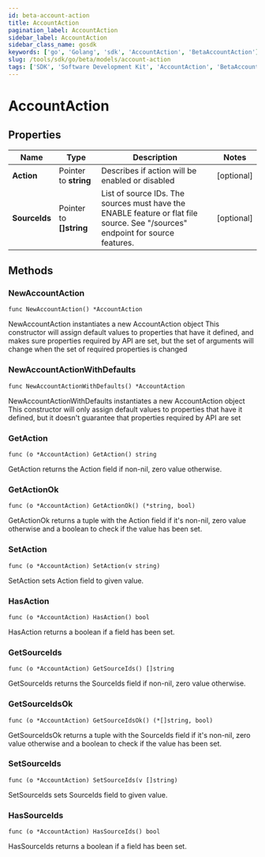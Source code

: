 ```yaml
---
id: beta-account-action
title: AccountAction
pagination_label: AccountAction
sidebar_label: AccountAction
sidebar_class_name: gosdk
keywords: ['go', 'Golang', 'sdk', 'AccountAction', 'BetaAccountAction']
slug: /tools/sdk/go/beta/models/account-action
tags: ['SDK', 'Software Development Kit', 'AccountAction', 'BetaAccountAction']
---
```


# AccountAction

## Properties

| Name | Type | Description | Notes |
| --- | --- | --- | --- |
| **Action** | Pointer to **string** | Describes if action will be enabled or disabled | [optional] |
| **SourceIds** | Pointer to **[]string** | List of source IDs. The sources must have the ENABLE feature or flat file source. See \"/sources\" endpoint for source features. | [optional] |

## Methods

### NewAccountAction

`func NewAccountAction() *AccountAction`

NewAccountAction instantiates a new AccountAction object This constructor will assign default values to properties that have it defined, and makes sure properties required by API are set, but the set of arguments will change when the set of required properties is changed

### NewAccountActionWithDefaults

`func NewAccountActionWithDefaults() *AccountAction`

NewAccountActionWithDefaults instantiates a new AccountAction object This constructor will only assign default values to properties that have it defined, but it doesn't guarantee that properties required by API are set

### GetAction

`func (o *AccountAction) GetAction() string`

GetAction returns the Action field if non-nil, zero value otherwise.

### GetActionOk

`func (o *AccountAction) GetActionOk() (*string, bool)`

GetActionOk returns a tuple with the Action field if it's non-nil, zero value otherwise and a boolean to check if the value has been set.

### SetAction

`func (o *AccountAction) SetAction(v string)`

SetAction sets Action field to given value.

### HasAction

`func (o *AccountAction) HasAction() bool`

HasAction returns a boolean if a field has been set.

### GetSourceIds

`func (o *AccountAction) GetSourceIds() []string`

GetSourceIds returns the SourceIds field if non-nil, zero value otherwise.

### GetSourceIdsOk

`func (o *AccountAction) GetSourceIdsOk() (*[]string, bool)`

GetSourceIdsOk returns a tuple with the SourceIds field if it's non-nil, zero value otherwise and a boolean to check if the value has been set.

### SetSourceIds

`func (o *AccountAction) SetSourceIds(v []string)`

SetSourceIds sets SourceIds field to given value.

### HasSourceIds

`func (o *AccountAction) HasSourceIds() bool`

HasSourceIds returns a boolean if a field has been set.
